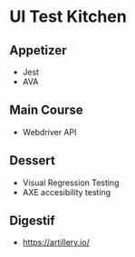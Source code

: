 # UI Test Kitchen
## Appetizer
* Jest 
* AVA

## Main Course
* Webdriver API

## Dessert
* Visual Regression Testing
* AXE accesibility testing

## Digestif
* <https://artillery.io/>
